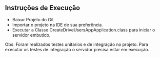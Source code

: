 ## Instruções de Execução
 - Baixar Projeto do Git
 - Importar o projeto na IDE de sua preferência.
 - Executar a Classe CreateDriveUsersAppApplication.class para iniciar o servidor embutido.

 Obs: Foram realizados testes unitarios e de integração no projeto. Para executar os testes de integração o servidor precisa estar em execução.